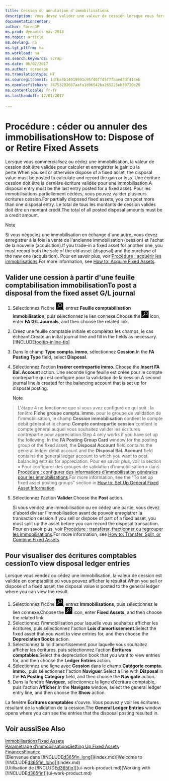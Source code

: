 ```yaml
---
title: Cession ou annulation d'immobilisations
description: Vous devez valider une valeur de cession lorsque vous ferraillez, vendez, ou annulez une immobilisation.
documentationcenter: 
author: SorenGP
ms.prod: dynamics-nav-2018
ms.topic: article
ms.devlang: na
ms.tgt_pltfrm: na
ms.workload: na
ms.search.keywords: scrap
ms.date: 06/02/2017
ms.author: sgroespe
ms.translationtype: HT
ms.sourcegitcommit: 1dfba8b14019991c95f40ffd5f7fbaed5df414eb
ms.openlocfilehash: 38753282687aafa1d06542ba265225eb30720c20
ms.contentlocale: fr-fr
ms.lasthandoff: 12/01/2017

---
```

# <a name="how-to-dispose-of-or-retire-fixed-assets"></a><span data-ttu-id="e60ea-103">Procédure : céder ou annuler des immobilisations</span><span class="sxs-lookup"><span data-stu-id="e60ea-103">How to: Dispose of or Retire Fixed Assets</span></span>
<span data-ttu-id="e60ea-104">Lorsque vous commercialisez ou cédez une immobilisation, la valeur de cession doit être validée pour calculer et enregistrer le gain ou la perte.</span><span class="sxs-lookup"><span data-stu-id="e60ea-104">When you sell or otherwise dispose of a fixed asset, the disposal value must be posted to calculate and record the gain or loss.</span></span> <span data-ttu-id="e60ea-105">Une écriture cession doit être la dernière écriture validée pour une immobilisation.</span><span class="sxs-lookup"><span data-stu-id="e60ea-105">A disposal entry must be the last entry posted for a fixed asset.</span></span> <span data-ttu-id="e60ea-106">Pour les immobilisations partiellement cédées, vous pouvez valider plusieurs écritures cession.</span><span class="sxs-lookup"><span data-stu-id="e60ea-106">For partially disposed fixed assets, you can post more than one disposal entry.</span></span> <span data-ttu-id="e60ea-107">Le total de tous les montants de cession validés doit être un montant crédit.</span><span class="sxs-lookup"><span data-stu-id="e60ea-107">The total of all posted disposal amounts must be a credit amount.</span></span>  

> [!NOTE]  
>   <span data-ttu-id="e60ea-108">Si vous négociez une immobilisation en échange d'une autre, vous devez enregistrer à la fois la vente de l'ancienne immobilisation (cession) et l'achat de la nouvelle (acquisition).</span><span class="sxs-lookup"><span data-stu-id="e60ea-108">If you trade-in a fixed asset for another one, you must record both the sale of the old asset (disposal) and the purchase of the new one (acquisition).</span></span> <span data-ttu-id="e60ea-109">Pour en savoir plus, voir [Procédure : acquérir les immobilisations](fa-how-acquire.md).</span><span class="sxs-lookup"><span data-stu-id="e60ea-109">For more information, see [How to: Acquire Fixed Assets](fa-how-acquire.md).</span></span>  

## <a name="to-post-a-disposal-from-the-fixed-asset-gl-journal"></a><span data-ttu-id="e60ea-110">Valider une cession à partir d'une feuille comptabilisation immobilisation</span><span class="sxs-lookup"><span data-stu-id="e60ea-110">To post a disposal from the fixed asset G/L journal</span></span>
1. <span data-ttu-id="e60ea-111">Sélectionnez l'icône ![Page ou état pour la recherche](media/ui-search/search_small.png "Page ou état pour la recherche"), entrez **Feuille comptabilisation immobilisation**, puis sélectionnez le lien connexe.</span><span class="sxs-lookup"><span data-stu-id="e60ea-111">Choose the ![Search for Page or Report](media/ui-search/search_small.png "Search for Page or Report icon") icon, enter **FA G/L Journals**, and then choose the related link.</span></span>  
2. <span data-ttu-id="e60ea-112">Créez une feuille comptable initiale et complétez les champs, le cas échéant.</span><span class="sxs-lookup"><span data-stu-id="e60ea-112">Create an initial journal line and fill in the fields as necessary.</span></span> [!INCLUDE[tooltip-inline-tip](includes/tooltip-inline-tip_md.md)]  
3. <span data-ttu-id="e60ea-113">Dans le champ **Type compta. immo**, sélectionnez **Cession**.</span><span class="sxs-lookup"><span data-stu-id="e60ea-113">In the **FA Posting Type** field, select **Disposal**.</span></span>  
4. <span data-ttu-id="e60ea-114">Sélectionnez l'action **Insérer contrepartie immo.**.</span><span class="sxs-lookup"><span data-stu-id="e60ea-114">Choose the **Insert FA Bal. Account** action.</span></span> <span data-ttu-id="e60ea-115">Une seconde ligne feuille est créée pour le compte contrepartie qui est configuré pour la validation de la cession.</span><span class="sxs-lookup"><span data-stu-id="e60ea-115">A second journal line is created for the balancing account that is set up for disposal posting.</span></span>  

    > [!NOTE]  
>   <span data-ttu-id="e60ea-116">L'étape 4 ne fonctionne que si vous avez configuré ce qui suit : la fenêtre **Fiche groupe compta. immo.** pour le groupe de validation de l'immobilisation, le champ **Cession immobilisation** contient le compte débit général et le champ **Compte contrepartie cession** contient le compte général auquel vous souhaitez valider les écritures contrepartie pour appréciation.</span><span class="sxs-lookup"><span data-stu-id="e60ea-116">Step 4 only works if you have set up the following: In the **FA Posting Group Card** window for the posting group of the fixed asset, the **Disposal Account** field contains the general ledger debit account and the **Disposal Bal. Account** field contains the general ledger account to which you want to post balancing entries for appreciation.</span></span> <span data-ttu-id="e60ea-117">Pour en savoir plus, voir la section « Pour configurer des groupes de validation d'immobilisation » dans [Procédure : configurer des informations d'immobilisation générales pour les immobilisations](fa-how-setup-general.md).</span><span class="sxs-lookup"><span data-stu-id="e60ea-117">For more information, see the "To set up fixed asset posting groups" section in [How to: Set Up General Fixed Asset Information](fa-how-setup-general.md).</span></span>  
5. <span data-ttu-id="e60ea-118">Sélectionnez l'action **Valider**.</span><span class="sxs-lookup"><span data-stu-id="e60ea-118">Choose the **Post** action.</span></span>  

    <span data-ttu-id="e60ea-119">Si vous vendez une immobilisation ou en cédez une partie, vous devez d'abord diviser l'immobilisation avant de pouvoir enregistrer la transaction cession.</span><span class="sxs-lookup"><span data-stu-id="e60ea-119">If you sell or dispose of part of a fixed asset, you must split up the asset before you can record the disposal transaction.</span></span> <span data-ttu-id="e60ea-120">Pour en savoir plus, voir [Procédure : transférer, fractionner ou regrouper les immobilisations](fa-how-trans-split-combine.md).</span><span class="sxs-lookup"><span data-stu-id="e60ea-120">For more information, see [How to: Transfer, Split, or Combine Fixed Assets](fa-how-trans-split-combine.md).</span></span>  

## <a name="to-view-disposal-ledger-entries"></a><span data-ttu-id="e60ea-121">Pour visualiser des écritures comptables cession</span><span class="sxs-lookup"><span data-stu-id="e60ea-121">To view disposal ledger entries</span></span>
<span data-ttu-id="e60ea-122">Lorsque vous vendez ou cédez une immobilisation, la valeur de cession est validée en comptabilité où vous pouvez afficher le résultat.</span><span class="sxs-lookup"><span data-stu-id="e60ea-122">When you sell or dispose of a fixed asset, the disposal value is posted to the general ledger where you can view the result.</span></span>  

1. <span data-ttu-id="e60ea-123">Sélectionnez l'icône ![Page ou état pour la recherche](media/ui-search/search_small.png "Page ou état pour la recherche"), entrez **Immobilisations**, puis sélectionnez le lien connexe.</span><span class="sxs-lookup"><span data-stu-id="e60ea-123">Choose the ![Search for Page or Report](media/ui-search/search_small.png "Search for Page or Report icon") icon, enter **Fixed Assets**, and then choose the related link.</span></span>  
2. <span data-ttu-id="e60ea-124">Sélectionnez l'immobilisation pour laquelle vous souhaitez afficher les écritures, puis sélectionnez l'action **Lois d'amortissement**.</span><span class="sxs-lookup"><span data-stu-id="e60ea-124">Select the fixed asset that you want to view entries for, and then choose the **Depreciation Books** action.</span></span>  
3. <span data-ttu-id="e60ea-125">Sélectionnez la loi d'amortissement pour laquelle vous souhaitez afficher les écritures, puis sélectionnez l'action **Écritures comptables**.</span><span class="sxs-lookup"><span data-stu-id="e60ea-125">Select the depreciation book that you want to view entries for, and then choose the **Ledger Entries** action.</span></span>  
4. <span data-ttu-id="e60ea-126">Sélectionnez une ligne avec **Cession** dans le champ **Catégorie compta. immo.**, puis sélectionnez l'action **Naviguer**.</span><span class="sxs-lookup"><span data-stu-id="e60ea-126">Select a line with **Disposal** in the **FA Posting Category** field, and then choose the **Navigate** action.</span></span>  
5. <span data-ttu-id="e60ea-127">Dans la fenêtre **Naviguer**, sélectionnez la ligne d'écriture comptable, puis l'action **Afficher**.</span><span class="sxs-lookup"><span data-stu-id="e60ea-127">In the **Navigate** window, select the general ledger entry line, and then choose the **Show** action.</span></span>  

<span data-ttu-id="e60ea-128">La fenêtre **Écritures comptables** s'ouvre. Vous pouvez y voir les écritures résultant de la validation de la cession.</span><span class="sxs-lookup"><span data-stu-id="e60ea-128">The **General Ledger Entries** window opens where you can see the entries that the disposal posting resulted in.</span></span>  

## <a name="see-also"></a><span data-ttu-id="e60ea-129">Voir aussi</span><span class="sxs-lookup"><span data-stu-id="e60ea-129">See Also</span></span>
[<span data-ttu-id="e60ea-130">Immobilisations</span><span class="sxs-lookup"><span data-stu-id="e60ea-130">Fixed Assets</span></span>](fa-manage.md)  
[<span data-ttu-id="e60ea-131">Paramétrage d'immobilisations</span><span class="sxs-lookup"><span data-stu-id="e60ea-131">Setting Up Fixed Assets</span></span>](fa-setup.md)  
[<span data-ttu-id="e60ea-132">Finances</span><span class="sxs-lookup"><span data-stu-id="e60ea-132">Finance</span></span>](finance.md)  
<span data-ttu-id="e60ea-133">[Bienvenue dans [!INCLUDE[d365fin_long](includes/d365fin_long_md.md)]](index.md)</span><span class="sxs-lookup"><span data-stu-id="e60ea-133">[Welcome to [!INCLUDE[d365fin_long](includes/d365fin_long_md.md)]](index.md)</span></span>  
<span data-ttu-id="e60ea-134">[Utilisation de [!INCLUDE[d365fin](includes/d365fin_md.md)]](ui-work-product.md)</span><span class="sxs-lookup"><span data-stu-id="e60ea-134">[Working with [!INCLUDE[d365fin](includes/d365fin_md.md)]](ui-work-product.md)</span></span>


